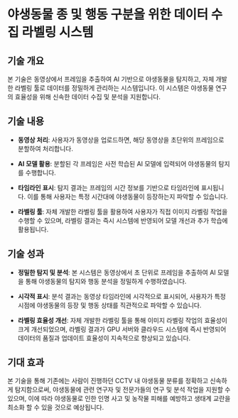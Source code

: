 # 야생동물 종 및 행동 구분을 위한 데이터 수집 라벨링 시스템

## 기술 개요

본 기술은 동영상에서 프레임을 추출하여 AI 기반으로 야생동물을 탐지하고, 자체 개발한 라벨링 툴로 데이터를 정밀하게 관리하는 시스템입니다. 이 시스템은 야생동물 연구의 효율성을 위해 신속한 데이터 수집 및 분석을 지원합니다.

## 기술 내용

- **동영상 처리**: 사용자가 동영상을 업로드하면, 해당 동영상을 초단위의 프레임으로 분할하여 처리합니다.
    
- **AI 모델 활용**: 분할된 각 프레임은 사전 학습된 AI 모델에 입력되어 야생동물의 탐지를 수행합니다.
    
- **타임라인 표시**: 탐지 결과는 프레임의 시간 정보를 기반으로 타임라인에 표시됩니다. 이를 통해 사용자는 특정 시간대에 야생동물이 등장하는지 파악할 수 있습니다.
    
- **라벨링 툴**: 자체 개발한 라벨링 툴을 활용하여 사용자가 직접 이미지 라벨링 작업을 수행할 수 있으며, 라벨링 결과는 즉시 시스템에 반영되어 모델 개선과 추가 학습에 활용됩니다.
    

## 기술 성과

- **정밀한 탐지 및 분석**: 본 시스템은 동영상에서 초 단위로 프레임을 추출하여 AI 모델을 통해 야생동물의 탐지와 행동 분석을 정밀하게 수행하였습니다.
    
- **시각적 표시**: 분석 결과는 동영상 타임라인에 시각적으로 표시되어, 사용자가 특정 시점에 야생동물의 등장 및 행동 상태를 직관적으로 파악할 수 있습니다.
    
- **라벨링 효율성 개선**: 자체 개발한 라벨링 툴을 통해 이미지 라벨링 작업의 효율성이 크게 개선되었으며, 라벨링 결과가 GPU 서버와 클라우드 시스템에 즉시 반영되어 데이터의 품질과 업데이트 효율성이 지속적으로 향상되고 있습니다.
    

## 기대 효과

본 기술을 통해 기존에는 사람이 진행하던 CCTV 내 야생동물 분류를 정확하고 신속하게 탐지함으로써, 야생동물에 관련 연구자 및 전문가들의 연구 및 분석 작업을 지원할 수 있으며, 이에 따라 야생동물로 인한 인명 사고 및 농작물 피해를 예방하고 생태계 교란을 최소화 할 수 있을 것으로 예상됩니다.